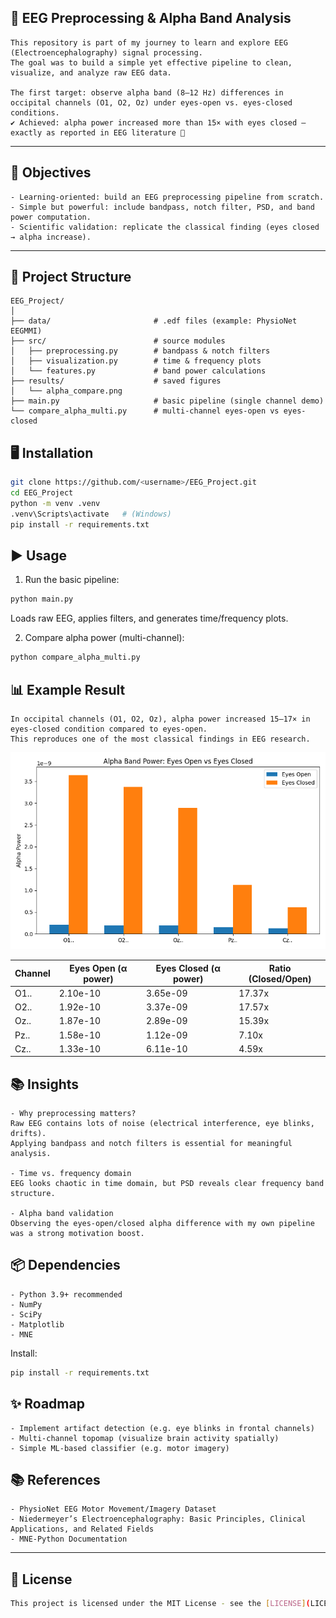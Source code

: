 ## 🧠 EEG Preprocessing & Alpha Band Analysis
```
This repository is part of my journey to learn and explore EEG (Electroencephalography) signal processing.
The goal was to build a simple yet effective pipeline to clean, visualize, and analyze raw EEG data.

The first target: observe alpha band (8–12 Hz) differences in occipital channels (O1, O2, Oz) under eyes-open vs. eyes-closed conditions.
✔️ Achieved: alpha power increased more than 15× with eyes closed — exactly as reported in EEG literature 🚀
```
---

## 🎯 Objectives
```
- Learning-oriented: build an EEG preprocessing pipeline from scratch.
- Simple but powerful: include bandpass, notch filter, PSD, and band power computation.
- Scientific validation: replicate the classical finding (eyes closed → alpha increase).
```
---

## 📂 Project Structure
```
EEG_Project/
│
├── data/                       # .edf files (example: PhysioNet EEGMMI)
├── src/                        # source modules
│   ├── preprocessing.py        # bandpass & notch filters
│   ├── visualization.py        # time & frequency plots
│   └── features.py             # band power calculations
├── results/                    # saved figures
│   └── alpha_compare.png
├── main.py                     # basic pipeline (single channel demo)
└── compare_alpha_multi.py      # multi-channel eyes-open vs eyes-closed
```


## 🖥️ Installation
```bash
git clone https://github.com/<username>/EEG_Project.git
cd EEG_Project
python -m venv .venv
.venv\Scripts\activate   # (Windows)
pip install -r requirements.txt

```

## ▶️ Usage

1. Run the basic pipeline:

```bash
python main.py
```

Loads raw EEG, applies filters, and generates time/frequency plots.

2. Compare alpha power (multi-channel):

```bash
python compare_alpha_multi.py
```

## 📊 Example Result
```
In occipital channels (O1, O2, Oz), alpha power increased 15–17× in eyes-closed condition compared to eyes-open.
This reproduces one of the most classical findings in EEG research.
```
![Alpha Comparison](results/alpha_compare.png)

| Channel | Eyes Open (α power) | Eyes Closed (α power) | Ratio (Closed/Open) |
|-------|----------------------|------------------------|----------------------|
| O1..  | 2.10e-10             | 3.65e-09               | 17.37x              |
| O2..  | 1.92e-10             | 3.37e-09               | 17.57x              |
| Oz..  | 1.87e-10             | 2.89e-09               | 15.39x              |
| Pz..  | 1.58e-10             | 1.12e-09               | 7.10x               |
| Cz..  | 1.33e-10             | 6.11e-10               | 4.59x               |

## 📚 Insights
```
- Why preprocessing matters?
Raw EEG contains lots of noise (electrical interference, eye blinks, drifts).
Applying bandpass and notch filters is essential for meaningful analysis.

- Time vs. frequency domain
EEG looks chaotic in time domain, but PSD reveals clear frequency band structure.

- Alpha band validation
Observing the eyes-open/closed alpha difference with my own pipeline was a strong motivation boost.
```

## 📦 Dependencies
```
- Python 3.9+ recommended
- NumPy
- SciPy
- Matplotlib
- MNE 
```

Install:
```bash
pip install -r requirements.txt
```

## ✨ Roadmap
```
- Implement artifact detection (e.g. eye blinks in frontal channels)
- Multi-channel topomap (visualize brain activity spatially)
- Simple ML-based classifier (e.g. motor imagery)
```

## 📚 References
```
- PhysioNet EEG Motor Movement/Imagery Dataset
- Niedermeyer’s Electroencephalography: Basic Principles, Clinical Applications, and Related Fields
- MNE-Python Documentation
```
---


## 📄 License
```bash
This project is licensed under the MIT License - see the [LICENSE](LICENSE) file for details.
```